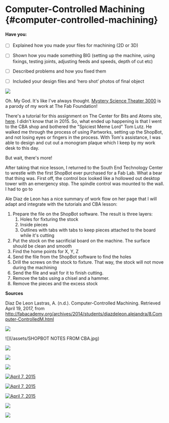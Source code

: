 # Computer-Controlled Machining {#computer-controlled-machining}

#### Have you:

* [ ] Explained how you made your files for machining \(2D or 3D\)

* [ ] Shown how you made something BIG \(setting up the machine, using fixings, testing joints, adjusting feeds and speeds, depth of cut etc\)

* [ ] Described problems and how you fixed them

* [ ] Included your design files and ‘hero shot’ photos of final object

![](/assets/cnc-fab-lab.gif)

Oh. My God. It's like I've always thought. [Mystery Science Theater 3000](http://splitsider.com/2017/03/building-on-sacred-ground-with-the-new-cast-of-mst3k/) is a parody of my work at The Fab Foundation!

There's a tutorial for this assignment on The Center for Bits and Atoms site, [here](http://fab.cba.mit.edu/content/tools/shopbot/index.html). I didn't know that in 2015. So, what ended up happening is that I went to the CBA shop and bothered the "Spiciest Meme Lord" Tom Lutz. He walked me through the process of using Partworks, setting up the ShopBot, and not losing eyes or fingers in the process. With Tom's assistance, I was able to design and cut out a monogram plaque which I keep by my work desk to this day.

But wait, there's more!

After taking that nice lesson, I returned to the South End Technology Center to wrestle with the first ShopBot ever purchased for a Fab Lab. What a bear that thing was. First off, the control box looked like a hollowed out desktop tower with an emergency stop. The spindle control was mounted to the wall. I had to go to

Ale Diaz de Leon has a nice summary of work flow on her page that I will adapt and integrate with the tutorials and CBA lesson:

1. Prepare the file on the ShopBot software. The result is three layers:
   1. Holes for fixturing the stock
   2. Inside pieces
   3. Outlines with tabs with tabs to keep pieces attached to the board while it's cutting
2. Put the stock on the sacrificial board on the machine. The surface should be clean and smooth
3. Find the home points for X, Y, Z
4. Send the file from the ShopBot software to find the holes
5. Drill the screws on the stock to fixture. That way, the stock will not move during the machining
6. Send the file and wait for it to finish cutting.
7. Remove the tabs using a chisel and a hammer.
8. Remove the pieces and the excess stock

**Sources**

Diaz De Leon Lastras, A. (n.d.). Computer-Controlled Machining. Retrieved April 19, 2017, from http://fabacademy.org/archives/2014/students/diazdeleon.alejandra/8.Computer-ControlledM.html

![](/assets/IMG_3858.JPG)

![](/assets/SHOPBOT NOTES FROM CBA.jpg)

![](/assets/IMG_3860.JPG)

![](/assets/IMG_3863.JPG)

![](/assets/IMG_3862.JPG)

[![April 7, 2015 ](https://img.youtube.com/vi/MdH7EsKkzcI/0.jpg)](https://www.youtube.com/watch?v=MdH7EsKkzcI "April 7, 2015 ")

[![April 7, 2015 ](https://img.youtube.com/vi/ysspIwxeKBs/0.jpg)](https://www.youtube.com/watch?v=ysspIwxeKBs "April 7, 2015 ")

[![April 7, 2015 ](https://img.youtube.com/vi/RaRJE4wzvX0/0.jpg)](https://www.youtube.com/watch?v=RaRJE4wzvX0 "April 7, 2015 ")

![](/assets/IMG_0783.JPG)

![](/assets/IMG_0795.JPG)

